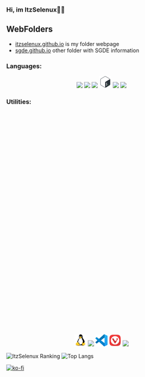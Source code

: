 ### Hi, im ItzSelenux🦆🐧
## WebFolders
  - <a href="https://itzselenux.github.io">itzselenux.github.io</a> is my folder webpage
  - <a href="https://sgde.github.io">sgde.github.io</a> other folder with SGDE information

<h3 align="left">Languages:</h3>
<p align="center" width="100%">
  <img width=32px src="https://raw.githubusercontent.com/abrahamcalf/programming-languages-logos/master/src/c/c.svg">
  <img width=32px src="https://raw.githubusercontent.com/abrahamcalf/programming-languages-logos/master/src/cpp/cpp.svg">
  <img width=32px src="https://raw.githubusercontent.com/abrahamcalf/programming-languages-logos/master/src/python/python.svg">
  <img width=32px src="https://raw.githubusercontent.com/devicons/devicon/master/icons/bash/bash-original.svg">
  <img width=32px src="https://raw.githubusercontent.com/abrahamcalf/programming-languages-logos/master/src/html/html.svg">
  <img width=32px src="https://raw.githubusercontent.com/abrahamcalf/programming-languages-logos/master/src/css/css.svg">
</p>

<h3 align="left">Utilities:</h3>
<p align="center" width="100%">
  <img width=32px src="https://raw.githubusercontent.com/devicons/devicon/master/icons/linux/linux-original.svg">
  <img width=32px style="margin-top: 604px" src="https://www.geany.org/static/img/geany.svg" >
  <img width=32px src="https://raw.githubusercontent.com/devicons/devicon/master/icons/vscode/vscode-original.svg">
  <img width=32px src="https://raw.githubusercontent.com/alrra/browser-logos/main/src/vivaldi/vivaldi.svg">
  <img width=32px src="https://upload.wikimedia.org/wikipedia/commons/7/71/GTK_logo.svg">
</p>

![ItzSelenux Ranking](https://github-readme-stats.vercel.app/api?username=ItzSelenux&show_icons=true&bg_color=2a2a2a&text_color=d6d6d6&title_color=91a666&icon_color=d6d6d6)
![Top Langs](https://github-readme-stats.vercel.app/api/top-langs/?username=ItzSelenux&show_icons=true&bg_color=2a2a2a&text_color=d6d6d6&title_color=91a666&icon_color=d6d6d6&langs_count=10&layout=compact)



[![ko-fi](https://ko-fi.com/img/githubbutton_sm.svg)](https://ko-fi.com/C0C1MBGAV)

